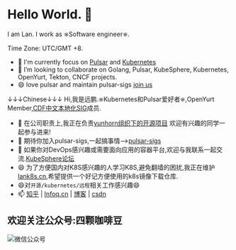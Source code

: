 # Hello World. 👋

I am Lan. I work as ⎈Software engineer⎈.

Time Zone: UTC/GMT +8.

- 🌱 I'm currently focus on [Pulsar](https://github.com/apache/pulsar) and [Kubernetes](https://github.com/kubernetes/kubernetes)  
- 👯 I’m looking to collaborate on Golang, Pulsar, KubeSphere, Kubernetes, OpenYurt, Tekton, CNCF projects.
- 😄 love pulsar and maintain pulsar-sigs [join us](https://github.com/pulsar-sigs)


↓↓↓Chinese↓↓↓
Hi,我是远鹏.⎈Kubernetes和Pulsar爱好者⎈,OpenYurt Member,[CDF中文本地化SIG](https://github.com/cdfoundation/sig-chinese-localization)成员. 
- 🔭 在公司职责上,我正在负责[yunhorn组织下的开源项目](https://github.com/yunhorn) 
 欢迎有兴趣的同学一起参与进来!  
- 🌱 期待你加入pulsar-sigs,一起搞事情-->[pulsar-sigs](https://github.com/pulsar-sigs)
- 👯 如果你对DevOps感兴趣或需要面向应用的容器平台,欢迎与我联系一起交流.[KubeSphere论坛](https://kubesphere.com.cn)
- 😄 为了方便国内对K8S感兴趣的人学习K8S,避免翻墙的困扰,我正在维护[lank8s.cn](https://github.com/lank8scn),希望提供一个好记方便使用的k8s镜像下载仓库.
- 😄对`开源/kubernetes/远程`相关工作感兴趣😄
- 📫 [知乎](https://www.zhihu.com/people/liangyuanpeng) | [Infoq.cn](https://www.infoq.cn/u/liangyuanpeng/publish) | [博客](https://liangyuanpeng.com/) | [csdn](https://blog.csdn.net/lypgcs)   

## 欢迎关注公众号:四颗咖啡豆  
![微信公众号](http://free.lank8s.cn/staticfile/qcode1208.jpg)
<!-- ![https://res.cloudinary.com/lyp/image/upload/v1612688380/wechat/qcode1208.jpg](https://res.cloudinary.com/lyp/image/upload/v1612688380/wechat/qcode1208.jpg)
-->

<!--
**liangyuanpeng/liangyuanpeng** is a ✨ _special_ ✨ repository because its `README.md` (this file) appears on your GitHub profile.



Here are some ideas to get you started:

- 🔭 I’m currently working on ...
- 🌱 I’m currently learning ...
- 👯 I’m looking to collaborate on ...
- 🤔 I’m looking for help with ...
- 💬 Ask me about ...
- 📫 How to reach me: ...
- 😄 Pronouns: ...
- ⚡ Fun fact: ...
-->
